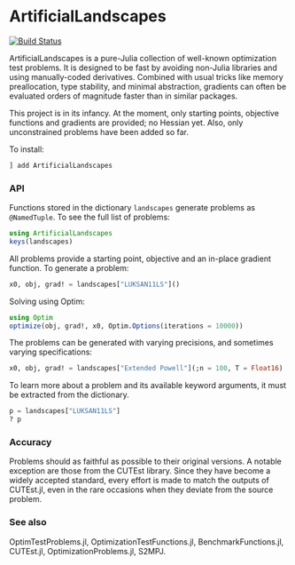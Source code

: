 # ArtificialLandscapes

[![Build Status](https://github.com/NicolasL-S/ArtificialLandscapes.jl/actions/workflows/CI.yml/badge.svg?branch=main)](https://github.com/NicolasL-S/ArtificialLandscapes.jl/actions/workflows/CI.yml?query=branch%3Amain)

ArtificialLandscapes is a pure-Julia collection of well-known optimization test problems. It is designed to be fast by avoiding non-Julia libraries and using manually-coded derivatives. Combined with usual tricks like memory preallocation, type stability, and minimal abstraction, gradients can often be evaluated orders of magnitude faster than in similar packages.

This project is in its infancy. At the moment, only starting points, objective functions and gradients are provided; no Hessian yet. Also, only unconstrained problems have been added so far.

To install:
```Julia
] add ArtificialLandscapes
```

### API
Functions stored in the dictionary ``landscapes`` generate problems as ``@NamedTuple``.  To see the full list of problems:
```Julia
using ArtificialLandscapes
keys(landscapes)
```
All problems provide a starting point, objective and an in-place gradient function. To generate a problem:
```Julia
x0, obj, grad! = landscapes["LUKSAN11LS"]()
```
Solving using Optim:
```Julia
using Optim
optimize(obj, grad!, x0, Optim.Options(iterations = 10000))
```
The problems can be generated with varying precisions, and sometimes varying specifications:
```Julia
x0, obj, grad! = landscapes["Extended Powell"](;n = 100, T = Float16)
```
To learn more about a problem and its available keyword arguments, it must be extracted from the dictionary.
```Julia
p = landscapes["LUKSAN11LS"]
? p
```
### Accuracy

Problems should as faithful as possible to their original versions. A notable exception are those from the CUTEst library. Since they have become a widely accepted standard, every effort is made to match the outputs of CUTEst.jl, even in the rare occasions when they deviate from the source problem.

### See also

OptimTestProblems.jl, OptimizationTestFunctions.jl, BenchmarkFunctions.jl, CUTEst.jl, OptimizationProblems.jl, S2MPJ.